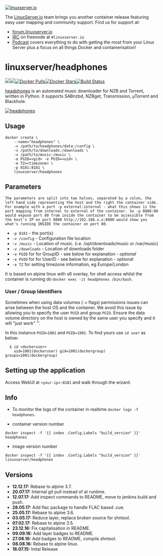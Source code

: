 [linuxserverurl]: https://linuxserver.io
[forumurl]: https://forum.linuxserver.io
[ircurl]: https://www.linuxserver.io/irc/
[podcasturl]: https://www.linuxserver.io/podcast/
[appurl]: https://github.com/rembo10/headphones
[hub]: https://hub.docker.com/r/linuxserver/headphones/

[![linuxserver.io](https://raw.githubusercontent.com/linuxserver/docker-templates/master/linuxserver.io/img/linuxserver_medium.png)][linuxserverurl]

The [LinuxServer.io][linuxserverurl] team brings you another container release featuring easy user mapping and community support. Find us for support at:
* [forum.linuxserver.io][forumurl]
* [IRC][ircurl] on freenode at `#linuxserver.io`
* [Podcast][podcasturl] covers everything to do with getting the most from your Linux Server plus a focus on all things Docker and containerisation!

# linuxserver/headphones
[![](https://images.microbadger.com/badges/version/linuxserver/headphones.svg)](https://microbadger.com/images/linuxserver/headphones "Get your own version badge on microbadger.com")[![](https://images.microbadger.com/badges/image/linuxserver/headphones.svg)](https://microbadger.com/images/linuxserver/headphones "Get your own image badge on microbadger.com")[![Docker Pulls](https://img.shields.io/docker/pulls/linuxserver/headphones.svg)][hub][![Docker Stars](https://img.shields.io/docker/stars/linuxserver/headphones.svg)][hub][![Build Status](https://ci.linuxserver.io/buildStatus/icon?job=Docker-Builders/x86-64/x86-64-headphones)](https://ci.linuxserver.io/job/Docker-Builders/job/x86-64/job/x86-64-headphones/)

[headphones](https://hub.docker.com/r/linuxserver/headphones/) is an automated music downloader for NZB and Torrent, written in Python. It supports SABnzbd, NZBget, Transmission, µTorrent and Blackhole.

[![headphones](https://raw.githubusercontent.com/linuxserver/docker-templates/master/linuxserver.io/img/headphones-banner.png)][appurl]

## Usage

```
docker create \
    --name="headphones" \
    -v /path/to/headphones/data:/config \
    -v /path/to/downloads:/downloads \
    -v /path/to/music:/music \
    -e PGID=<gid> -e PUID=<uid> \
    -e TZ=<timezone> \
    -p 8181:8181 \
    linuxserver/headphones
```

## Parameters

`The parameters are split into two halves, separated by a colon, the left hand side representing the host and the right the container side. 
For example with a port -p external:internal - what this shows is the port mapping from internal to external of the container.
So -p 8080:80 would expose port 80 from inside the container to be accessible from the host's IP on port 8080
http://192.168.x.x:8080 would show you what's running INSIDE the container on port 80.`


* `-p 8181` - the port(s)
* `-v /config` - Configuration file location
* `-v /music` - Location of music. (i.e. /opt/downloads/music or /var/music)
* `-v /downloads` - Location of downloads folder
* `-e PGID` for for GroupID - see below for explanation - *optional*
* `-e PUID` for for UserID - see below for explanation - *optional*
* `-e TZ` for setting timezone information, eg Europe/London

It is based on alpine linux with s6 overlay, for shell access whilst the container is running do `docker exec -it headphones /bin/bash`.

### User / Group Identifiers

Sometimes when using data volumes (`-v` flags) permissions issues can arise between the host OS and the container. We avoid this issue by allowing you to specify the user `PUID` and group `PGID`. Ensure the data volume directory on the host is owned by the same user you specify and it will "just work" ™.

In this instance `PUID=1001` and `PGID=1001`. To find yours use `id user` as below:

```
  $ id <dockeruser>
    uid=1001(dockeruser) gid=1001(dockergroup) groups=1001(dockergroup)
```

## Setting up the application

Access WebUI at `<your-ip>:8181` and walk through the wizard.

## Info

* To monitor the logs of the container in realtime `docker logs -f headphones`.

* container version number 

`docker inspect -f '{{ index .Config.Labels "build_version" }}' headphones`

* image version number

`docker inspect -f '{{ index .Config.Labels "build_version" }}' linuxserver/headphones`

## Versions

+ **12.12.17:** Rebase to alpine 3.7.
+ **20.07.17:** Internal git pull instead of at runtime.
+ **12.07.17:** Add inspect commands to README, move to jenkins build and push.
+ **28.05.17:** Add flac package to handle FLAC based .cue.
+ **25.05.17:** Rebase to alpine 3.6.
+ **03.05.17:** Reduce layer, replace broken source for shntool.
+ **07.02.17:** Rebase to alpine 3.5.
+ **23.12.16:** Fix capitalisation in README.
+ **09.09.16:** Add layer badges to README.
+ **27.08.16:** Add badges to README, compile shntool.
+ **08.08.16:** Rebase to alpine linux.
+ **18.07.15:** Inital Release
